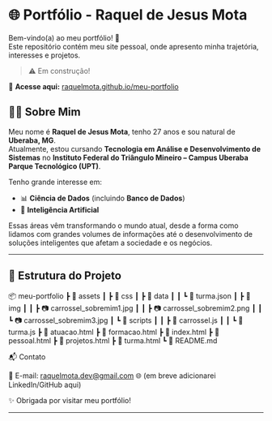 # 🌐 Portfólio - Raquel de Jesus Mota

Bem-vindo(a) ao meu portfólio! 🚀  
Este repositório contém meu site pessoal, onde apresento minha trajetória, interesses e projetos.  
> ⚠️ Em construção!  

🔗 **Acesse aqui:** [raquelmota.github.io/meu-portfolio](https://raquelmota.github.io/meu-portfolio)

## 👩‍💻 Sobre Mim
Meu nome é **Raquel de Jesus Mota**, tenho 27 anos e sou natural de **Uberaba, MG**.  
Atualmente, estou cursando **Tecnologia em Análise e Desenvolvimento de Sistemas** no **Instituto Federal do Triângulo Mineiro – Campus Uberaba Parque Tecnológico (UPT)**.  

Tenho grande interesse em:
- 📊 **Ciência de Dados** (incluindo **Banco de Dados**)  
- 🤖 **Inteligência Artificial**  

Essas áreas vêm transformando o mundo atual, desde a forma como lidamos com grandes volumes de informações até o desenvolvimento de soluções inteligentes que afetam a sociedade e os negócios.

---

## 📂 Estrutura do Projeto

📦 meu-portfolio
┣ 📂 assets
┃ ┣ 📂 css
┃ ┣ 📂 data
┃ ┃ ┗ 📜 turma.json
┃ ┣ 📂 img
┃ ┃ ┣ 📷 carrossel_sobremim1.jpg
┃ ┃ ┣ 📷 carrossel_sobremim2.png
┃ ┃ ┗ 📷 carrossel_sobremim3.jpg
┃ ┗ 📂 scripts
┃ ┃ ┣ 📜 carrossel.js
┃ ┃ ┗ 📜 turma.js
┣ 📜 atuacao.html
┣ 📜 formacao.html
┣ 📜 index.html
┣ 📜 pessoal.html
┣ 📜 projetos.html
┣ 📜 turma.html
┗ 📜 README.md

📬 Contato

📧 E-mail: raquelmota.dev@gmail.com
🌐 (em breve adicionarei LinkedIn/GitHub aqui)

✨ Obrigada por visitar meu portfólio!

---